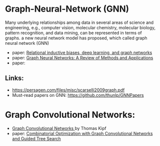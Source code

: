 # Graph-Neural-Network (GNN)
Many underlying relationships among data in several areas of science and engineering, e.g., computer vision, molecular chemistry, molecular biology, pattern recognition, and data mining, can be represented in terms of graphs. a new neural network model has proposed, which called graph neural network (GNN)
- paper: <a href="https://arxiv.org/pdf/1806.01261.pdf" > Relational inductive biases, deep learning, and graph networks </a>
- paper: <a href="https://arxiv.org/pdf/1812.08434.pdf" > Graph Neural Networks: A Review of Methods and Applications </a>
- paper: 
## Links:
- https://persagen.com/files/misc/scarselli2009graph.pdf
- Must-read papers on GNN: https://github.com/thunlp/GNNPapers

# Graph Convolutional Networks:
- <a href="http://tkipf.github.io/graph-convolutional-networks/" > Graph Convolutional Networks </a> by Thomas Kipf
- paper: <a href="https://papers.nips.cc/paper/7335-combinatorial-optimization-with-graph-convolutional-networks-and-guided-tree-search.pdf" > Combinatorial Optimization with Graph Convolutional Networks and Guided Tree Search </a>
